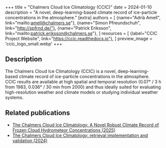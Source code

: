 +++
title = "Chalmers Cloud Ice Climatology (CCIC)"
date = 2024-01-10
description = "A novel, deep-learning-based climate record of ice-particle concentrations in the atmosphere."
[extra]
authors = [
    {name="Adrià Amell", link="mailto:amell@chalmers.se"},
    {name="Simon Pfreundschuh", link="http://spfrnd.de/"},
    {name="Patrick Eriksson", link="mailto:patrick.eriksson@chalmers.se"},
]
resources = [
    {label="CCIC Project Website", link="https://ccic.readthedocs.io"},
]
preview_image = 'ccic_logo_small.webp'
+++

## Description
The Chalmers Cloud Ice Climatology (CCIC) is a novel, deep-learning-based climate record of ice-particle concentrations in the atmosphere. CCIC results are available at high spatial and temporal resolution (0.07° / 3 h from 1983, 0.036° / 30 min from 2000) and thus ideally suited for evaluating high-resolution weather and climate models or studying individual weather systems.

## Related publications
- [The Chalmers Cloud Ice Climatology: A Novel Robust Climate Record of Frozen Cloud Hydrometeor Concentrations (2025)](https://doi.org/10.1029/2024JD042618)
- [The Chalmers Cloud Ice Climatology: retrieval implementation and validation (2024)](https://doi.org/10.5194/amt-17-4337-2024)
